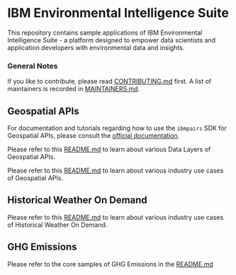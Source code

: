 # IBM Environmental Intelligence Suite

This repository contains sample applications of IBM Environmental Intelligence Suite - a platform designed to empower data scientists and application developers with environmental data and insights.

### General Notes

If you like to contribute, please read [CONTRIBUTING.md](CONTRIBUTING.md)
first. A list of maintainers is recorded in [MAINTAINERS.md](MAINTAINERS.md).

## Geospatial APIs
For documentation and tutorials regarding how to use the `ibmpairs` SDK for Geospatial APIs, please consult the [official documentation](https://ibm.github.io/ibmpairs/).

Please refer to this [README.md](geospatial/samples/v3/datasets/README.md) to learn about various Data Layers of Geospatial APIs.

Please refer to this [README.md](geospatial/README.md) to learn about  various industry use cases of Geospatial APIs.


## Historical Weather On Demand 
Please refer to this [README.md](history_on_demand/README.md) to learn about  various industry use cases of Historical Weather On Demand.

## GHG Emissions
Please refer to the core samples of GHG Emissions in the [README.md](ghg_emissions/README.md)